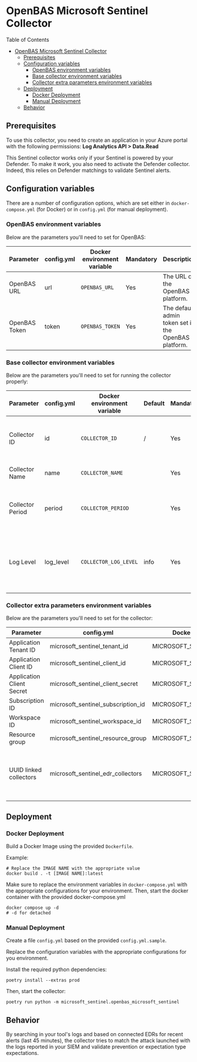 # OpenBAS Microsoft Sentinel Collector

Table of Contents

- [OpenBAS Microsoft Sentinel Collector](#openbas-microsoft-sentinel-collector)
    - [Prerequisites](#prerequisites)
    - [Configuration variables](#configuration-variables)
        - [OpenBAS environment variables](#openbas-environment-variables)
        - [Base collector environment variables](#base-collector-environment-variables)
        - [Collector extra parameters environment variables](#collector-extra-parameters-environment-variables)
    - [Deployment](#deployment)
        - [Docker Deployment](#docker-deployment)
        - [Manual Deployment](#manual-deployment)
    - [Behavior](#behavior)

## Prerequisites

To use this collector, you need to create an application in your Azure portal with the following permissions:
**Log Analytics API > Data.Read**

This Sentinel collector works only if your Sentinel is powered by your Defender. To make it work, you also need to
activate the Defender collector.
Indeed, this relies on Defender matchings to validate Sentinel alerts.

## Configuration variables

There are a number of configuration options, which are set either in `docker-compose.yml` (for Docker) or
in `config.yml` (for manual deployment).

### OpenBAS environment variables

Below are the parameters you'll need to set for OpenBAS:

| Parameter     | config.yml | Docker environment variable | Mandatory | Description                                          |
|---------------|------------|-----------------------------|-----------|------------------------------------------------------|
| OpenBAS URL   | url        | `OPENBAS_URL`               | Yes       | The URL of the OpenBAS platform.                     |
| OpenBAS Token | token      | `OPENBAS_TOKEN`             | Yes       | The default admin token set in the OpenBAS platform. |

### Base collector environment variables

Below are the parameters you'll need to set for running the collector properly:

| Parameter        | config.yml | Docker environment variable | Default | Mandatory | Description                                                                            |
|------------------|------------|-----------------------------|---------|-----------|----------------------------------------------------------------------------------------|
| Collector ID     | id         | `COLLECTOR_ID`              | /       | Yes       | A unique `UUIDv4` identifier for this collector instance.                              |
| Collector Name   | name       | `COLLECTOR_NAME`            |         | Yes       | Name of the collector.                                                                 |
| Collector Period | period     | `COLLECTOR_PERIOD`          |         | Yes       | The time interval at which your collector will run (int, seconds).                     |
| Log Level        | log_level  | `COLLECTOR_LOG_LEVEL`       | info    | Yes       | Determines the verbosity of the logs. Options are `debug`, `info`, `warn`, or `error`. |

### Collector extra parameters environment variables

Below are the parameters you'll need to set for the collector:

| Parameter                 | config.yml                         | Docker environment variable        | Default | Mandatory | Description                                                                  |
|---------------------------|------------------------------------|------------------------------------|---------|-----------|------------------------------------------------------------------------------|
| Application Tenant ID     | microsoft_sentinel_tenant_id       | MICROSOFT_SENTINEL_TENANT_ID       |         | Yes       |                                                                              |
| Application Client ID     | microsoft_sentinel_client_id       | MICROSOFT_SENTINEL_CLIENT_ID       |         | Yes       |                                                                              |
| Application Client Secret | microsoft_sentinel_client_secret   | MICROSOFT_SENTINEL_CLIENT_SECRET   |         | Yes       |                                                                              |
| Subscription ID           | microsoft_sentinel_subscription_id | MICROSOFT_SENTINEL_SUBSCRIPTION_ID |         | Yes       |                                                                              |
| Workspace ID              | microsoft_sentinel_workspace_id    | MICROSOFT_SENTINEL_WORKSPACE_ID    |         | Yes       |                                                                              |
| Resource group            | microsoft_sentinel_resource_group  | MICROSOFT_SENTINEL_RESOURCE_GROUP  |         | Yes       |                                                                              |
| UUID linked collectors    | microsoft_sentinel_edr_collectors  | MICROSOFT_SENTINEL_EDR_COLLECTORS  |         | Yes       | The list of collector UUIDs is sourced from the EDR collectors' deployments. |

## Deployment

### Docker Deployment

Build a Docker Image using the provided `Dockerfile`.

Example:

```shell
# Replace the IMAGE NAME with the appropriate value
docker build . -t [IMAGE NAME]:latest
```

Make sure to replace the environment variables in `docker-compose.yml` with the appropriate configurations for your
environment. Then, start the docker container with the provided docker-compose.yml

```shell
docker compose up -d
# -d for detached
```

### Manual Deployment

Create a file `config.yml` based on the provided `config.yml.sample`.

Replace the configuration variables with the appropriate configurations for
you environment.

Install the required python dependencies:

```shell
poetry install --extras prod
```

Then, start the collector:

```shell
poetry run python -m microsoft_sentinel.openbas_microsoft_sentinel
```

## Behavior

By searching in your tool's logs and based on connected EDRs for recent alerts (last 45 minutes), the collector tries to
match the attack launched with the
logs reported in your SIEM and validate prevention or expectation type expectations.
